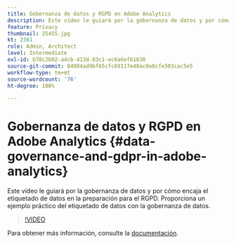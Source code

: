 ```yaml
---
title: Gobernanza de datos y RGPD en Adobe Analytics
description: Este vídeo le guiará por la gobernanza de datos y por cómo encaja el etiquetado de datos en la preparación para el RGPD. Proporciona un ejemplo práctico del etiquetado de datos con la gobernanza de datos.
feature: Privacy
thumbnail: 25455.jpg
kt: 2361
role: Admin, Architect
level: Intermediate
exl-id: b78c2b02-a4cb-413d-83c1-ec6a6ef61630
source-git-commit: 84984ad9bf65cfc69117e40ac0e0cfe503cac5e5
workflow-type: tm+mt
source-wordcount: '76'
ht-degree: 100%

---
```


# Gobernanza de datos y RGPD en Adobe Analytics {#data-governance-and-gdpr-in-adobe-analytics}

Este vídeo le guiará por la gobernanza de datos y por cómo encaja el etiquetado de datos en la preparación para el RGPD. Proporciona un ejemplo práctico del etiquetado de datos con la gobernanza de datos.

>[!VIDEO](https://video.tv.adobe.com/v/40787/?quality=12&learn=on&captions=spa)

Para obtener más información, consulte la [documentación](https://experienceleague.adobe.com/docs/analytics/admin/data-governance/an-gdpr-overview.html?lang=es).
